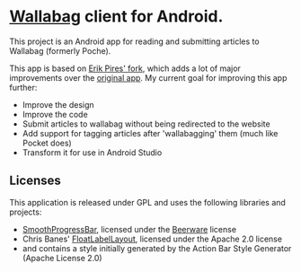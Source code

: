 # [Wallabag](http://wallabag.org) client for Android.

This project is an Android app for reading and submitting articles to Wallabag (formerly Poche).

This app is based on [Erik Pires' fork][0], which adds a lot of major improvements over the [original app][1]. My current goal for improving this app further:

- Improve the design
- Improve the code
- Submit articles to wallabag without being redirected to the website
- Add support for tagging articles after 'wallabagging' them (much like Pocket does)
- Transform it for use in Android Studio

## Licenses

This application is released under GPL and uses the following libraries and projects:

- [SmoothProgressBar][2], licensed under the [Beerware][3] license
- Chris Banes' [FloatLabelLayout][4], licensed under the Apache 2.0 license
- and contains a style initially generated by the Action Bar Style Generator (Apache License 2.0)

[0]: https://github.com/erickpires/wallabag-android
[1]: https://github.com/wallabag/android-app
[2]: https://github.com/castorflex/SmoothProgressBar
[3]: http://pt.wikipedia.org/wiki/Beerware
[4]: https://gist.github.com/chrisbanes/11247418